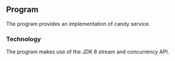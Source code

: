 ## Program

The program provides an implementation of candy service.


### Technology

The program makes use of the JDK 8 stream and concurrency API.
